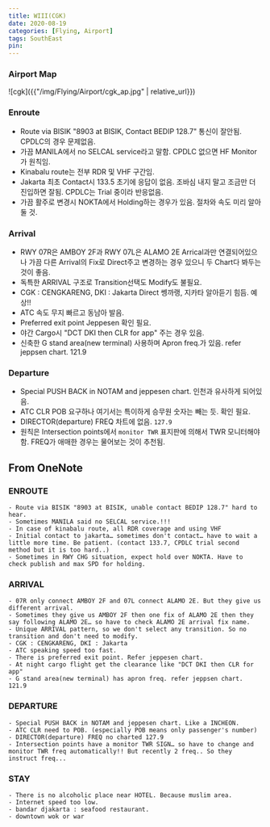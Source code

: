 ```yaml
---
title: WIII(CGK)
date: 2020-08-19
categories: [Flying, Airport]
tags: SouthEast
pin:
---
```

### Airport Map
![cgk]({{"/img/Flying/Airport/cgk_ap.jpg" | relative_url}})

### Enroute
* Route via BISIK "8903 at BISIK, Contact BEDIP 128.7" 통신이 잘안됨. CPDLC의 경우 문제없음.
* 가끔 MANILA에서 no SELCAL service라고 말함. CPDLC 없으면 HF Monitor가 원칙임.
* Kinabalu route는 전부 RDR 및 VHF 구간임.
* Jakarta 최초 Contact시 133.5 초기에 응답이 없음. 조바심 내지 말고 조금만 더 진입하면 잘됨. CPDLC는 Trial 중이라 반응없음.
* 가끔 활주로 변경시 NOKTA에서 Holding하는 경우가 있음. 절차와 속도 미리 알아둘 것.

### Arrival
* RWY 07R은 AMBOY 2F과 RWY 07L은 ALAMO 2E Arrical과만 연결되어있으나 가끔 다른 Arrival의 Fix로 Direct주고 변경하는 경우 있으니 두 Chart다 봐두는 것이 좋음.
* 독특한 ARRIVAL 구조로 Transition선택도 Modify도 불필요.
* CGK : CENGKARENG, DKI : Jakarta Direct 쎙까랭, 지카타 알아듣기 힘듬. 예상!!
* ATC 속도 무지 빠르고 동남아 발음.
* Preferred exit point Jeppesen 확인 필요.
* 야간 Cargo시 "DCT DKI then CLR for app" 주는 경우 있음.
* 신축한 G stand area(new terminal) 사용하며 Apron freq.가 있음. refer jeppsen chart. 121.9

### Departure
- Special PUSH BACK in NOTAM and jeppesen chart. 인천과 유사하게 되어있음.
- ATC CLR POB 요구하나 여기서는 특이하게 승무원 숫자는 빼는 듯. 확인 필요.
- DIRECTOR(departure) FREQ 차트에 없음. `127.9`
- 원칙은 Intersection points에서 `monitor TWR` 표지판에 의해서 TWR 모니터해야함. FREQ가 애매한 경우는 물어보는 것이 추천됨.

## From OneNote

### ENROUTE
	- Route via BISIK "8903 at BISIK, unable contact BEDIP 128.7" hard to hear.
	- Sometimes MANILA said no SELCAL service.!!!
	- In case of kinabalu route, all RDR coverage and using VHF
	- Initial contact to jakarta… sometimes don't contact… have to wait a little more time. Be patient. (contact 133.7, CPDLC trial second method but it is too hard..)
	- Sometimes in RWY CHG situation, expect hold over NOKTA. Have to check publish and max SPD for holding.

### ARRIVAL
	- 07R only connect AMBOY 2F and 07L connect ALAMO 2E. But they give us different arrival.  
	- Sometimes they give us AMBOY 2F then one fix of ALAMO 2E then they say following ALAMO 2E… so have to check ALAMO 2E arrival fix name.
	- Unique ARRIVAL pattern, so we don't select any transition. So no transition and don't need to modify.
	- CGK : CENGKARENG, DKI : Jakarta
	- ATC speaking speed too fast.
	- There is preferred exit point. Refer jeppesen chart.
	- At night cargo flight get the clearance like "DCT DKI then CLR for app"
	- G stand area(new terminal) has apron freq. refer jeppsen chart. 121.9

### DEPARTURE
	- Special PUSH BACK in NOTAM and jeppesen chart. Like a INCHEON.
	- ATC CLR need to POB. (especially POB means only passenger's number)
	- DIRECTOR(departure) FREQ no charted 127.9
	- Intersection points have a monitor TWR SIGN… so have to change and monitor TWR freq automatically!! But recently 2 freq.. So they instruct freq...

### STAY
	- There is no alcoholic place near HOTEL. Because muslim area.
	- Internet speed too low.
	- bandar djakarta : seafood restaurant.
	- downtown wok or war
